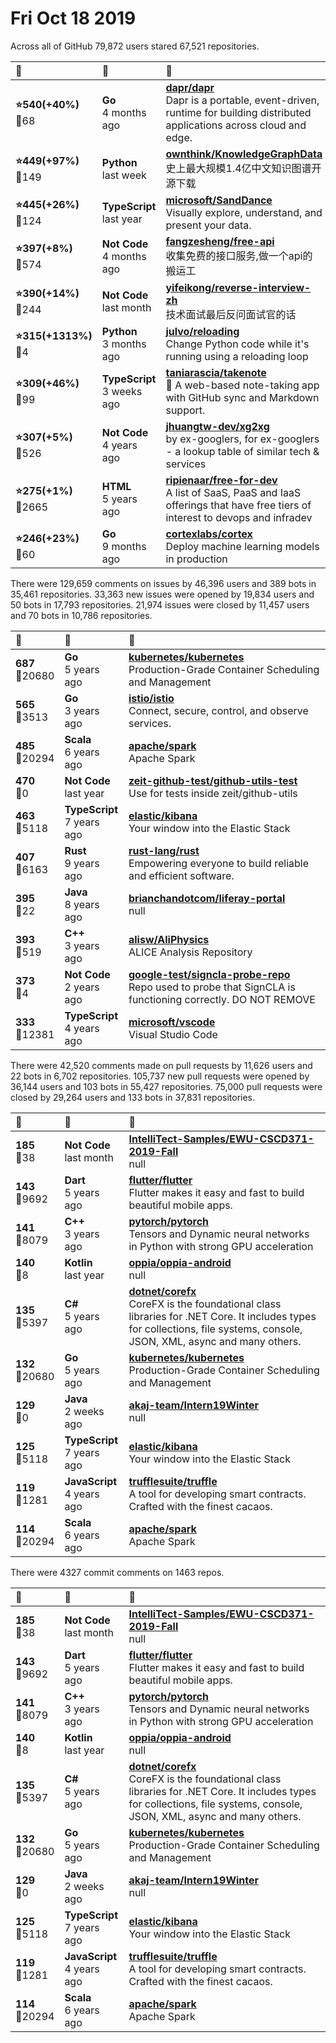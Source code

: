 # Fri Oct 18 2019

Across all of GitHub 79,872 users stared 
67,521 repositories. 

| :page_with_curl: | :calendar: | :page_with_curl: |
| :--- | :--- | :--- |
| **:star:540(+40%)**<br>:twisted_rightwards_arrows:68 | **Go**<br>4 months ago | **[dapr/dapr](https://github.com/dapr/dapr)**<br>Dapr is a portable, event-driven, runtime for building distributed applications across cloud and edge. |
| **:star:449(+97%)**<br>:twisted_rightwards_arrows:149 | **Python**<br>last week | **[ownthink/KnowledgeGraphData](https://github.com/ownthink/KnowledgeGraphData)**<br>史上最大规模1.4亿中文知识图谱开源下载 |
| **:star:445(+26%)**<br>:twisted_rightwards_arrows:124 | **TypeScript**<br>last year | **[microsoft/SandDance](https://github.com/microsoft/SandDance)**<br>Visually explore, understand, and present your data. |
| **:star:397(+8%)**<br>:twisted_rightwards_arrows:574 | **Not Code**<br>4 months ago | **[fangzesheng/free-api](https://github.com/fangzesheng/free-api)**<br>收集免费的接口服务,做一个api的搬运工 |
| **:star:390(+14%)**<br>:twisted_rightwards_arrows:244 | **Not Code**<br>last month | **[yifeikong/reverse-interview-zh](https://github.com/yifeikong/reverse-interview-zh)**<br>技术面试最后反问面试官的话 |
| **:star:315(+1313%)**<br>:twisted_rightwards_arrows:4 | **Python**<br>3 months ago | **[julvo/reloading](https://github.com/julvo/reloading)**<br>Change Python code while it's running using a reloading loop |
| **:star:309(+46%)**<br>:twisted_rightwards_arrows:99 | **TypeScript**<br>3 weeks ago | **[taniarascia/takenote](https://github.com/taniarascia/takenote)**<br>📝 A web-based note-taking app with GitHub sync and Markdown support. |
| **:star:307(+5%)**<br>:twisted_rightwards_arrows:526 | **Not Code**<br>4 years ago | **[jhuangtw-dev/xg2xg](https://github.com/jhuangtw-dev/xg2xg)**<br>by ex-googlers, for ex-googlers - a lookup table of similar tech & services |
| **:star:275(+1%)**<br>:twisted_rightwards_arrows:2665 | **HTML**<br>5 years ago | **[ripienaar/free-for-dev](https://github.com/ripienaar/free-for-dev)**<br>A list of SaaS, PaaS and IaaS offerings that have free tiers of interest to devops and infradev |
| **:star:246(+23%)**<br>:twisted_rightwards_arrows:60 | **Go**<br>9 months ago | **[cortexlabs/cortex](https://github.com/cortexlabs/cortex)**<br>Deploy machine learning models in production |

There were 129,659 comments on issues by 46,396 users and 389 bots in 35,461 repositories.
33,363 new issues were opened by 19,834 users and 50 bots in 17,793 repositories.
21,974 issues were closed by 11,457 users and 70 bots in 10,786 repositories.

| :speech_balloon: | :calendar: | :page_with_curl: |
| :--- | :--- | :--- |
| **687**<br>:twisted_rightwards_arrows:20680 | **Go**<br>5 years ago | **[kubernetes/kubernetes](https://github.com/kubernetes/kubernetes)**<br>Production-Grade Container Scheduling and Management |
| **565**<br>:twisted_rightwards_arrows:3513 | **Go**<br>3 years ago | **[istio/istio](https://github.com/istio/istio)**<br>Connect, secure, control, and observe services. |
| **485**<br>:twisted_rightwards_arrows:20294 | **Scala**<br>6 years ago | **[apache/spark](https://github.com/apache/spark)**<br>Apache Spark |
| **470**<br>:twisted_rightwards_arrows:0 | **Not Code**<br>last year | **[zeit-github-test/github-utils-test](https://github.com/zeit-github-test/github-utils-test)**<br>Use for tests inside zeit/github-utils |
| **463**<br>:twisted_rightwards_arrows:5118 | **TypeScript**<br>7 years ago | **[elastic/kibana](https://github.com/elastic/kibana)**<br>Your window into the Elastic Stack |
| **407**<br>:twisted_rightwards_arrows:6163 | **Rust**<br>9 years ago | **[rust-lang/rust](https://github.com/rust-lang/rust)**<br>Empowering everyone to build reliable and efficient software. |
| **395**<br>:twisted_rightwards_arrows:22 | **Java**<br>8 years ago | **[brianchandotcom/liferay-portal](https://github.com/brianchandotcom/liferay-portal)**<br>null |
| **393**<br>:twisted_rightwards_arrows:519 | **C++**<br>3 years ago | **[alisw/AliPhysics](https://github.com/alisw/AliPhysics)**<br>ALICE Analysis Repository |
| **373**<br>:twisted_rightwards_arrows:4 | **Not Code**<br>2 years ago | **[google-test/signcla-probe-repo](https://github.com/google-test/signcla-probe-repo)**<br>Repo used to probe that SignCLA is functioning correctly.  DO NOT REMOVE |
| **333**<br>:twisted_rightwards_arrows:12381 | **TypeScript**<br>4 years ago | **[microsoft/vscode](https://github.com/microsoft/vscode)**<br>Visual Studio Code |

There were 42,520 comments made on pull requests by 11,626 users and 22 bots in 6,702 repositories.
105,737 new pull requests were opened by 36,144 users and 103 bots in 55,427 repositories.
75,000 pull requests were closed by 29,264 users and 133 bots in 37,831 repositories.

| :speech_balloon: | :calendar: | :page_with_curl: |
| :--- | :--- | :--- |
| **185**<br>:twisted_rightwards_arrows:38 | **Not Code**<br>last month | **[IntelliTect-Samples/EWU-CSCD371-2019-Fall](https://github.com/IntelliTect-Samples/EWU-CSCD371-2019-Fall)**<br>null |
| **143**<br>:twisted_rightwards_arrows:9692 | **Dart**<br>5 years ago | **[flutter/flutter](https://github.com/flutter/flutter)**<br>Flutter makes it easy and fast to build beautiful mobile apps. |
| **141**<br>:twisted_rightwards_arrows:8079 | **C++**<br>3 years ago | **[pytorch/pytorch](https://github.com/pytorch/pytorch)**<br>Tensors and Dynamic neural networks in Python with strong GPU acceleration |
| **140**<br>:twisted_rightwards_arrows:8 | **Kotlin**<br>last year | **[oppia/oppia-android](https://github.com/oppia/oppia-android)**<br>null |
| **135**<br>:twisted_rightwards_arrows:5397 | **C#**<br>5 years ago | **[dotnet/corefx](https://github.com/dotnet/corefx)**<br>CoreFX is the foundational class libraries for .NET Core. It includes types for collections, file systems, console, JSON, XML, async and many others. |
| **132**<br>:twisted_rightwards_arrows:20680 | **Go**<br>5 years ago | **[kubernetes/kubernetes](https://github.com/kubernetes/kubernetes)**<br>Production-Grade Container Scheduling and Management |
| **129**<br>:twisted_rightwards_arrows:0 | **Java**<br>2 weeks ago | **[akaj-team/Intern19Winter](https://github.com/akaj-team/Intern19Winter)**<br>null |
| **125**<br>:twisted_rightwards_arrows:5118 | **TypeScript**<br>7 years ago | **[elastic/kibana](https://github.com/elastic/kibana)**<br>Your window into the Elastic Stack |
| **119**<br>:twisted_rightwards_arrows:1281 | **JavaScript**<br>4 years ago | **[trufflesuite/truffle](https://github.com/trufflesuite/truffle)**<br>A tool for developing smart contracts. Crafted with the finest cacaos. |
| **114**<br>:twisted_rightwards_arrows:20294 | **Scala**<br>6 years ago | **[apache/spark](https://github.com/apache/spark)**<br>Apache Spark |

There were 4327 commit comments on 1463 repos.

| :speech_balloon: | :calendar: | :page_with_curl: |
| :--- | :--- | :--- |
| **185**<br>:twisted_rightwards_arrows:38 | **Not Code**<br>last month | **[IntelliTect-Samples/EWU-CSCD371-2019-Fall](https://github.com/IntelliTect-Samples/EWU-CSCD371-2019-Fall)**<br>null |
| **143**<br>:twisted_rightwards_arrows:9692 | **Dart**<br>5 years ago | **[flutter/flutter](https://github.com/flutter/flutter)**<br>Flutter makes it easy and fast to build beautiful mobile apps. |
| **141**<br>:twisted_rightwards_arrows:8079 | **C++**<br>3 years ago | **[pytorch/pytorch](https://github.com/pytorch/pytorch)**<br>Tensors and Dynamic neural networks in Python with strong GPU acceleration |
| **140**<br>:twisted_rightwards_arrows:8 | **Kotlin**<br>last year | **[oppia/oppia-android](https://github.com/oppia/oppia-android)**<br>null |
| **135**<br>:twisted_rightwards_arrows:5397 | **C#**<br>5 years ago | **[dotnet/corefx](https://github.com/dotnet/corefx)**<br>CoreFX is the foundational class libraries for .NET Core. It includes types for collections, file systems, console, JSON, XML, async and many others. |
| **132**<br>:twisted_rightwards_arrows:20680 | **Go**<br>5 years ago | **[kubernetes/kubernetes](https://github.com/kubernetes/kubernetes)**<br>Production-Grade Container Scheduling and Management |
| **129**<br>:twisted_rightwards_arrows:0 | **Java**<br>2 weeks ago | **[akaj-team/Intern19Winter](https://github.com/akaj-team/Intern19Winter)**<br>null |
| **125**<br>:twisted_rightwards_arrows:5118 | **TypeScript**<br>7 years ago | **[elastic/kibana](https://github.com/elastic/kibana)**<br>Your window into the Elastic Stack |
| **119**<br>:twisted_rightwards_arrows:1281 | **JavaScript**<br>4 years ago | **[trufflesuite/truffle](https://github.com/trufflesuite/truffle)**<br>A tool for developing smart contracts. Crafted with the finest cacaos. |
| **114**<br>:twisted_rightwards_arrows:20294 | **Scala**<br>6 years ago | **[apache/spark](https://github.com/apache/spark)**<br>Apache Spark |

